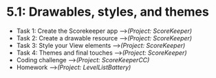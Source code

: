 # 5.1: Drawables, styles, and themes

* Task 1: Create the Scorekeeper app -->*(Project: ScoreKeeper)*
* Task 2: Create a drawable resource -->*(Project: ScoreKeeper)*
* Task 3: Style your View elements -->*(Project: ScoreKeeper)*
* Task 4: Themes and final touches -->*(Project: ScoreKeeper)*
* Coding challenge -->*(Project: ScoreKeeperCC)*
* Homework -->*(Project: LevelListBattery)*
